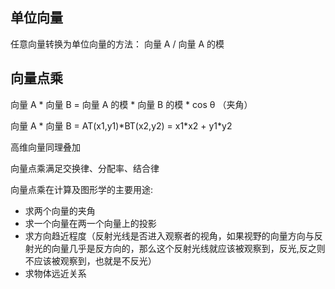 ## 单位向量

任意向量转换为单位向量的方法： 向量 A / 向量 A 的模

## 向量点乘

向量 A \* 向量 B = 向量 A 的模 \* 向量 B 的模 \* cos θ （夹角）

向量 A \* 向量 B = AT(x1,y1)\*BT(x2,y2) = x1\*x2 + y1\*y2

高维向量同理叠加

向量点乘满足交换律、分配率、结合律

向量点乘在计算及图形学的主要用途:

- 求两个向量的夹角
- 求一个向量在两一个向量上的投影
- 求方向趋近程度（反射光线是否进入观察者的视角，如果视野的向量方向与反射光的向量几乎是反方向的，那么这个反射光线就应该被观察到，反光,反之则不应该被观察到，也就是不反光）
- 求物体远近关系
